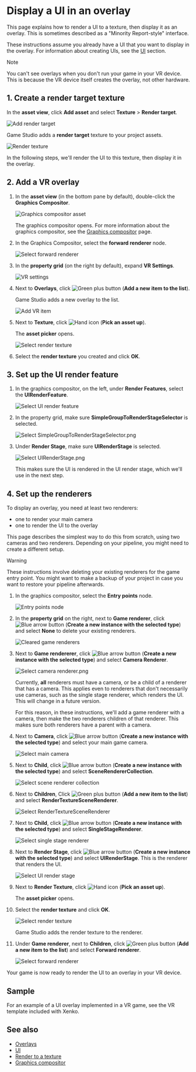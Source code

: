 # Display a UI in an overlay

This page explains how to render a UI to a texture, then display it as an overlay. This is sometimes described as a "Minority Report-style" interface.

These instructions assume you already have a UI that you want to display in the overlay. For information about creating UIs, see the [UI](../ui/index.md) section.

> [!Note]
> You can't see overlays when you don't run your game in your VR device. This is because the VR device itself creates the overlay, not other hardware.

## 1. Create a render target texture

In the **asset view**, click **Add asset** and select **Texture** > **Render target**.

![Add render target](../graphics/graphics-compositor/media/add-render-target.png)

Game Studio adds a **render target** texture to your project assets.

![Render texture](../graphics/graphics-compositor/media/render-target-texture-in-asset-view.png)

In the following steps, we'll render the UI to this texture, then display it in the overlay.

## 2. Add a VR overlay

1. In the **asset view** (in the bottom pane by default), double-click the **Graphics Compositor**.

    ![Graphics compositor asset](../graphics/graphics-compositor/media/graphics-compositor-asset.png)

    The graphics compositor opens. For more information about the graphics compositor, see the [Graphics compositor](../graphics/graphics-compositor/index.md) page.

2. In the Graphics Compositor, select the **forward renderer** node.

    ![Select forward renderer](media/select-forward-renderer.png)

3. In the **property grid** (on the right by default), expand **VR Settings**.

    ![VR settings](media/vr-settings.png)

4. Next to **Overlays**, click ![Green plus button](~/manual/game-studio/media/green-plus-icon.png) (**Add a new item to the list**).

    Game Studio adds a new overlay to the list.

    ![Add VR item](media/add-overlay.png)

5. Next to **Texture**, click ![Hand icon](~/manual/game-studio/media/hand-icon.png) (**Pick an asset up**).

    The **asset picker** opens.

    ![Select render texture](../graphics/graphics-compositor/media/asset-picker-select-render-texture.png)

6. Select the **render texture** you created and click **OK**.

## 3. Set up the UI render feature

1. In the graphics compositor, on the left, under **Render Features**, select the **UIRenderFeature**.

    ![Select UI render feature](media/select-UI-render-feature.png)

2. In the property grid, make sure **SimpleGroupToRenderStageSelector** is selected.

    ![Select SimpleGroupToRenderStageSelector.png](media/select-SimpleGroupToRenderStageSelector.png)

3. Under **Render Stage**, make sure **UIRenderStage** is selected.

    ![Select UIRenderStage.png](media/select-UIRenderStage.png)

    This makes sure the UI is rendered in the UI render stage, which we'll use in the next step.

## 4. Set up the renderers

To display an overlay, you need at least two renderers:

* one to render your main camera
* one to render the UI to the overlay

This page describes the simplest way to do this from scratch, using two cameras and two renderers. Depending on your pipeline, you might need to create a different setup.

> [!Warning]
> These instructions involve deleting your existing renderers for the game entry point. You might want to make a backup of your project in case you want to restore your pipeline afterwards.

1. In the graphics compositor, select the **Entry points** node.

    ![Entry points node](../graphics/graphics-compositor/media/entry-points-node.png)

2. In the **property grid** on the right, next to **Game renderer**, click ![Blue arrow button](~/manual/game-studio/media/blue-arrow-icon.png) (**Create a new instance with the selected type**) and select **None** to delete your existing renderers.

    ![Cleared game renderers](../graphics/graphics-compositor/media/game-renderers-cleared.png)

3. Next to **Game rendererer**, click ![Blue arrow button](~/manual/game-studio/media/blue-arrow-icon.png) (**Create a new instance with the selected type**) and select **Camera Renderer**.

    ![Select camera renderer.png](media/select-camera-renderer.png)

    Currently, **all** renderers must have a camera, or be a child of a renderer that has a camera. This applies even to renderers that don't necessarily use cameras, such as the single stage renderer, which renders the UI. This will change in a future version. 
    
    For this reason, in these instructions, we'll add a game renderer with a camera, then make the two renderers children of that renderer. This makes sure both renderers have a parent with a camera.

4. Next to **Camera**, click ![Blue arrow button](~/manual/game-studio/media/blue-arrow-icon.png) (**Create a new instance with the selected type**) and select your main game camera.

    ![Select main camera](media/select-main-camera.png)

5. Next to **Child**, click ![Blue arrow button](~/manual/game-studio/media/blue-arrow-icon.png) (**Create a new instance with the selected type**) and select **SceneRendererCollection**.

    ![Select scene renderer collection](media/select-scene-renderer-collection.png)

6. Next to **Children**, Click ![Green plus button](~/manual/game-studio/media/green-plus-icon.png) (**Add a new item to the list**) and select **RenderTextureSceneRenderer**.

    ![Select RenderTextureSceneRenderer](select-RenderTextureSceneRenderer.png)

8. Next to **Child**, click ![Blue arrow button](~/manual/game-studio/media/blue-arrow-icon.png) (**Create a new instance with the selected type**) and select **SingleStageRenderer**. 

    ![Select single stage renderer](media/select-single-stage-renderer.png)

9. Next to **Render Stage**, click ![Blue arrow button](~/manual/game-studio/media/blue-arrow-icon.png) (**Create a new instance with the selected type**) and select **UIRenderStage**. This is the renderer that renders the UI.

    ![Select UI render stage](media/select-UI-render-stage.png)

10. Next to **Render Texture**, click ![Hand icon](~/manual/game-studio/media/hand-icon.png) (**Pick an asset up**).

    The **asset picker** opens.

11. Select the **render texture** and click **OK**.

    ![Select render texture](../graphics/graphics-compositor/media/asset-picker-select-render-texture.png)

    Game Studio adds the render texture to the renderer.

12. Under **Game renderer**, next to **Children**, click ![Green plus button](~/manual/game-studio/media/green-plus-icon.png) (**Add a new item to the list**) and select **Forward renderer**.

    ![Select forward renderer](media/overlay-select-forward-renderer.png)

Your game is now ready to render the UI to an overlay in your VR device.

## Sample

For an example of a UI overlay implemented in a VR game, see the VR template included with Xenko.

## See also

* [Overlays](overlays.md)
* [UI](../ui/index.md)
* [Render to a texture](../graphics/graphics-compositor/render-to-a-texture.md)
* [Graphics compositor](../graphics/graphics-compositor/index.md)
